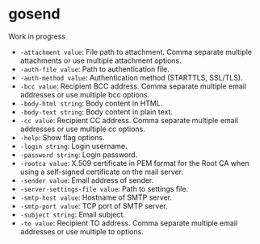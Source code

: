 # gosend

Work in progress


- `-attachment value`: File path to attachment. Comma separate multiple attachments or use multiple attachment options.
- `-auth-file value`: Path to authentication file.
- `-auth-method value`: Authentication method (STARTTLS, SSL/TLS).
- `-bcc value`: Recipient BCC address. Comma separate multiple email addresses or use multiple bcc options.
- `-body-html string`: Body content in HTML.
- `-body-text string`: Body content in plain text.
- `-cc value`: Recipient CC address. Comma separate multiple email addresses or use multiple cc options.
- `-help`: Show flag options.
- `-login string`: Login username.
- `-password string`: Login password.
- `-rootca value`: X.509 certificate in PEM format for the Root CA when using a self-signed certificate on the mail server.
- `-sender value`: Email address of sender.
- `-server-settings-file value`: Path to settings file.
- `-smtp-host value`: Hostname of SMTP server.
- `-smtp-port value`: TCP port of SMTP server.
- `-subject string`: Email subject.
- `-to value`: Recipient TO address. Comma separate multiple email addresses or use multiple to options.
